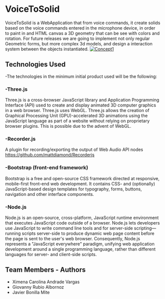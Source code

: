 # VoiceToSolid
VoiceToSolid is a WebApplication that from voice commands, it create solids based on the voice commands entered in the microphone device, in order to paint in and HTML canvas a 3D geometry that can be see with colors and rotation.
For future releases we are going to implement not only regular Geometric forms, but more complex 3d models, and design a interaction system between the objects instantiated.
[![Concept1](https://i.imgur.com/LxQURVw.jpg "Concept1")](https://i.imgur.com/LxQURVw.jpg "Concept1")


## Technologies Used
-The technologies in the minimum initial product used will be the following:
### -Three.js
Three.js is a cross-browser JavaScript library and Application Programming Interface (API) used to create and display animated 3D computer graphics in a web browser. Three.js uses WebGL.
Three.js allows the creation of Graphical Processing Unit (GPU)-accelerated 3D animations using the JavaScript language as part of a website without relying on proprietary browser plugins. This is possible due to the advent of WebGL.
### -Recorder.js
A plugin for recording/exporting the output of Web Audio API nodes
https://github.com/mattdiamond/Recorderjs
### -Bootstrap (front-end framework)
Bootstrap is a free and open-source CSS framework directed at responsive, mobile-first front-end web development. It contains CSS- and (optionally) JavaScript-based design templates for typography, forms, buttons, navigation and other interface components.
### -Node.js
Node.js is an open-source, cross-platform, JavaScript runtime environment that executes JavaScript code outside of a browser. Node.js lets developers use JavaScript to write command line tools and for server-side scripting—running scripts server-side to produce dynamic web page content before the page is sent to the user's web browser. Consequently, Node.js represents a "JavaScript everywhere" paradigm, unifying web application development around a single programming language, rather than different languages for server- and client-side scripts.

## Team Members - Authors
- Ximena Carolina Andrade Vargas
- Giovanny Rubio Albornoz
- Javier Bonilla Mite
